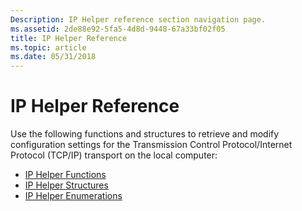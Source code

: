 ```yaml
---
Description: IP Helper reference section navigation page.
ms.assetid: 2de88e92-5fa5-4d8d-9448-67a33bf02f05
title: IP Helper Reference
ms.topic: article
ms.date: 05/31/2018
---
```


# IP Helper Reference

Use the following functions and structures to retrieve and modify configuration settings for the Transmission Control Protocol/Internet Protocol (TCP/IP) transport on the local computer:

-   [IP Helper Functions](ip-helper-functions.md)
-   [IP Helper Structures](ip-helper-structures.md)
-   [IP Helper Enumerations](ip-helper-enumerations.md)

 

 



